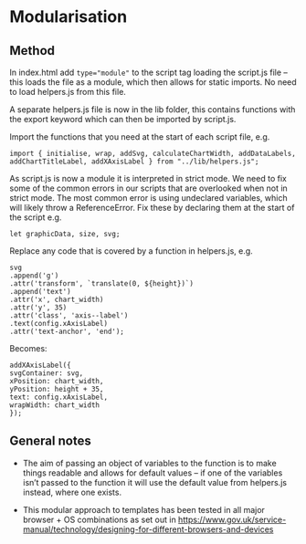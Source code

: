 # Modularisation

## Method 

In index.html add `type="module"` to the script tag loading the script.js file – this loads the file as a module, which then allows for static imports. No need to load helpers.js from this file. 

A separate helpers.js file is now in the lib folder, this contains functions with the export keyword which can then be imported by script.js. 

Import the functions that you need at the start of each script file, e.g. 

`import { initialise, wrap, addSvg, calculateChartWidth, addDataLabels, addChartTitleLabel, addXAxisLabel } from "../lib/helpers.js"; `

As script.js is now a module it is interpreted in strict mode. We need to fix some of the common errors in our scripts that are overlooked when not in strict mode. The most common error is using undeclared variables, which will likely throw a ReferenceError. Fix these by declaring them at the start of the script e.g. 

`let graphicData, size, svg; `


Replace any code that is covered by a function in helpers.js, e.g. 

    svg 
    .append('g') 
    .attr('transform', `translate(0, ${height})`) 
    .append('text') 
    .attr('x', chart_width) 
    .attr('y', 35) 
    .attr('class', 'axis--label') 
    .text(config.xAxisLabel) 
    .attr('text-anchor', 'end'); 

Becomes: 

    addXAxisLabel({ 
    svgContainer: svg, 
    xPosition: chart_width, 
    yPosition: height + 35, 
    text: config.xAxisLabel, 
    wrapWidth: chart_width 
    }); 

## General notes

- The aim of passing an object of variables to the function is to make things readable and allows for default values – if one of the variables isn’t passed to the function it will use the default value from helpers.js instead, where one exists. 

- This modular approach to templates has been tested in all major browser + OS combinations as set out in https://www.gov.uk/service-manual/technology/designing-for-different-browsers-and-devices